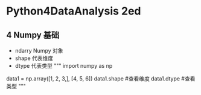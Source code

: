 # Python4DataAnalysis 2ed

## 4 Numpy 基础
- ndarry Numpy 对象
 - shape 代表维度
 - dtype 代表类型
"""
import numpy as np

data1 = np.array([1, 2, 3,], [4, 5, 6])
data1.shape #查看维度
data1.dtype #查看类型
"""
